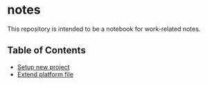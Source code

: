 # notes

This repository is intended to be a notebook for work-related notes.

## Table of Contents
- [Setup new project](./all_notes/setup_new_project.md)
- [Extend platform file](./all_notes/extend_platform_file.md)